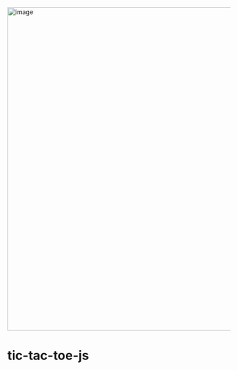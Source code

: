 <img width="730" alt="image" src="https://github.com/user-attachments/assets/969baeee-c56b-49c2-b30b-34bd7da30fc9">


# tic-tac-toe-js
